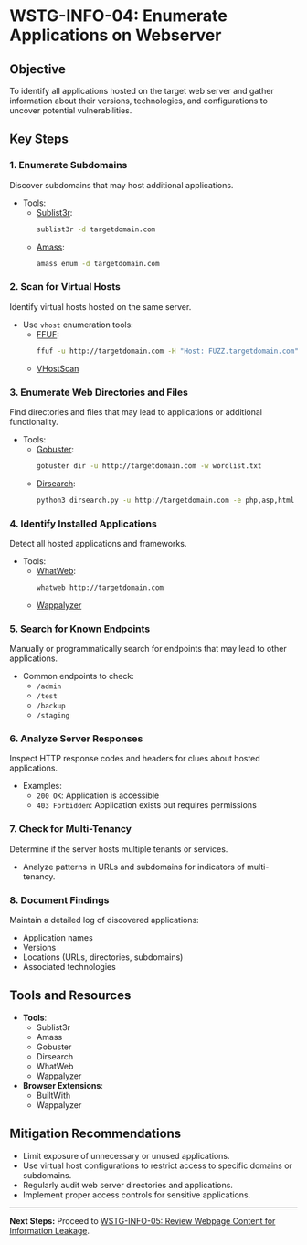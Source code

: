# WSTG-INFO-04: Enumerate Applications on Webserver

## Objective
To identify all applications hosted on the target web server and gather information about their versions, technologies, and configurations to uncover potential vulnerabilities.

## Key Steps

### 1. Enumerate Subdomains
Discover subdomains that may host additional applications.
- Tools:
  - [Sublist3r](https://github.com/aboul3la/Sublist3r):
    ```bash
    sublist3r -d targetdomain.com
    ```
  - [Amass](https://github.com/OWASP/Amass):
    ```bash
    amass enum -d targetdomain.com
    ```

### 2. Scan for Virtual Hosts
Identify virtual hosts hosted on the same server.
- Use `vhost` enumeration tools:
  - [FFUF](https://github.com/ffuf/ffuf):
    ```bash
    ffuf -u http://targetdomain.com -H "Host: FUZZ.targetdomain.com" -w wordlist.txt
    ```
  - [VHostScan](https://github.com/codingo/VHostScan)

### 3. Enumerate Web Directories and Files
Find directories and files that may lead to applications or additional functionality.
- Tools:
  - [Gobuster](https://github.com/OJ/gobuster):
    ```bash
    gobuster dir -u http://targetdomain.com -w wordlist.txt
    ```
  - [Dirsearch](https://github.com/maurosoria/dirsearch):
    ```bash
    python3 dirsearch.py -u http://targetdomain.com -e php,asp,html
    ```

### 4. Identify Installed Applications
Detect all hosted applications and frameworks.
- Tools:
  - [WhatWeb](https://github.com/urbanadventurer/WhatWeb):
    ```bash
    whatweb http://targetdomain.com
    ```
  - [Wappalyzer](https://www.wappalyzer.com/)

### 5. Search for Known Endpoints
Manually or programmatically search for endpoints that may lead to other applications.
- Common endpoints to check:
  - `/admin`
  - `/test`
  - `/backup`
  - `/staging`

### 6. Analyze Server Responses
Inspect HTTP response codes and headers for clues about hosted applications.
- Examples:
  - `200 OK`: Application is accessible
  - `403 Forbidden`: Application exists but requires permissions

### 7. Check for Multi-Tenancy
Determine if the server hosts multiple tenants or services.
- Analyze patterns in URLs and subdomains for indicators of multi-tenancy.

### 8. Document Findings
Maintain a detailed log of discovered applications:
- Application names
- Versions
- Locations (URLs, directories, subdomains)
- Associated technologies

## Tools and Resources
- **Tools**:
  - Sublist3r
  - Amass
  - Gobuster
  - Dirsearch
  - WhatWeb
  - Wappalyzer
- **Browser Extensions**:
  - BuiltWith
  - Wappalyzer

## Mitigation Recommendations
- Limit exposure of unnecessary or unused applications.
- Use virtual host configurations to restrict access to specific domains or subdomains.
- Regularly audit web server directories and applications.
- Implement proper access controls for sensitive applications.

---

**Next Steps:**
Proceed to [WSTG-INFO-05: Review Webpage Content for Information Leakage](./WSTG_INFO_05.md).
